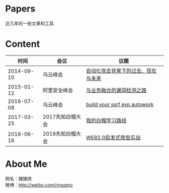 # Papers
近几年的一些文章和工具

# Content

| 时间 | 会议 | 议题 |
| --- | --- | --- |
| 2014-09-10 | 乌云峰会 | [自动化攻击背景下的过去、现在与未来](自动化攻击背景下的过去、现在与未来--20140910.pdf) |
| 2015-01-12 | 阿里安全峰会 | [与业务融合的漏洞检测之路](与业务融合的漏洞检测之路-猪猪侠-20150112.pdf) |
| 2016-07-08 | 乌云峰会 | [build your ssrf exp autowork](build_your_ssrf_exp_autowork--20160711.pdf) |
| 2017-03-25 | 2017先知白帽大会 | [我的白帽学习路线](我的白帽学习路线--20170325.pdf) |
| 2018-06-16 | 2018先知白帽大会 | [WEB2.0启发式爬虫实战](WEB2.0启发式爬虫实战-猪猪侠-20180616.pdf) |

# About Me
网名：猪猪侠    
微博：http://weibo.com/ringzero
